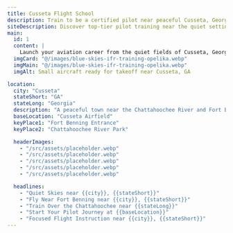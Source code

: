 ```yaml
---
title: Cusseta Flight School
description: Train to be a certified pilot near peaceful Cusseta, Georgia.
siteDescription: Discover top-tier pilot training near the quiet setting of Cusseta, GA.
main:
  id: 1
  content: |
    Launch your aviation career from the quiet fields of Cusseta, Georgia. Experience hands-on training near a focused environment perfect for aspiring pilots.
  imgCard: "@/images/blue-skies-ifr-training-opelika.webp"
  imgMain: "@/images/blue-skies-ifr-training-opelika.webp"
  imgAlt: Small aircraft ready for takeoff near Cusseta, GA

location:
  city: "Cusseta"
  stateShort: "GA"
  stateLong: "Georgia"
  description: "A peaceful town near the Chattahoochee River and Fort Benning, ideal for distraction-free pilot training."
  baseLocation: "Cusseta Airfield"
  keyPlace1: "Fort Benning Entrance"
  keyPlace2: "Chattahoochee River Park"

  headerImages:
    - "/src/assets/placeholder.webp"
    - "/src/assets/placeholder.webp"
    - "/src/assets/placeholder.webp"
    - "/src/assets/placeholder.webp"
    - "/src/assets/placeholder.webp"

  headlines:
    - "Quiet Skies near {{city}}, {{stateShort}}"
    - "Fly Near Fort Benning near {{city}}, {{stateShort}}"
    - "Train Over the Chattahoochee near {{stateLong}}"
    - "Start Your Pilot Journey at {{baseLocation}}"
    - "Focused Flight Instruction near {{city}}, {{stateShort}}"
---
```


